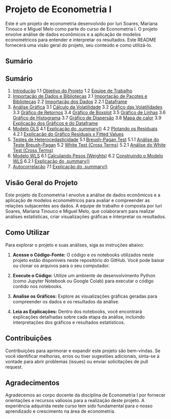 # Projeto de Econometria I

Este é um projeto de econometria desenvolvido por Iuri Soares, Mariana Tinouco e Miguel Melo como parte do curso de Econometria I. O projeto envolve análise de dados econômicos e a aplicação de modelos econométricos para entender e interpretar os resultados. Este README fornecerá uma visão geral do projeto, seu conteúdo e como utilizá-lo.

## Sumário

## Sumário

1. [Introdução](#introdução)
   1.1 [Objetivo do Projeto](#objetivo-do-projeto)
   1.2 [Equipe de Trabalho](#equipe-de-trabalho)
2. [Importação de Dados e Bibliotecas](#importação-de-dados-e-bibliotecas)
   2.1 [Importação de Pacotes e Bibliotecas](#importação-de-pacotes-e-bibliotecas)
   2.2 [Importação dos Dados](#importação-dos-dados)
      2.2.1 [Dataframe](#dataframe)
3. [Análise Gráfica](#análise-gráfica)
   3.1 [Cálculo da Volatilidade](#cálculo-da-volatilidade)
   3.2 [Gráfico das Volatilidades](#gráfico-das-volatilidades)
   3.3 [Gráfico de Retornos](#gráfico-de-retornos)
   3.4 [Gráfico de Boxplot](#gráfico-de-boxplot)
   3.5 [Gráfico de Linhas](#gráfico-de-linhas)
   3.6 [Gráfico de Histograma](#gráfico-de-histograma)
   3.7 [Gráfico de Dispersão](#gráfico-de-dispersão)
   3.8 [Mapa de calor](#mapa-de-calor)
   3.9 [Explicação dos Gráficos e do Dataframe](#explicação-dos-gráficos-e-do-dataframe)
4. [Modelo OLS](#modelo-ols)
   4.1 [Explicação do .summary()](#explicação-do-summary)
   4.2 [Plotando os Residuais](#plotando-os-residuais)
      4.2.1 [Explicação do Gráfico Residuais x Fitted Values](#explicação-do-gráfico-residuais-x-fitted-values)
5. [Testes de Heterocedasticidade](#testes-de-heterocedasticidade)
   5.1 [Breush-Pagan Test](#breush-pagan-test)
      5.1.1 [Análise do Teste Breush-Pagan](#análise-do-teste-breush-pagan)
   5.2 [White Test (Cross Terms)](#white-test-cross-terms)
      5.2.1 [Análise do White Test (Cross Terms)](#análise-do-white-test-cross-terms)
6. [Modelo WLS](#modelo-wls)
   6.1 [Calculando Pesos (Weights)](#calculando-pesos-weights)
   6.2 [Construindo o Modelo WLS](#construindo-o-modelo-wls)
      6.2.1 [Explicação do .summary()](#explicação-do-summary)
7. [Autocorrelação](#autocorrelação)
   7.1 [Explicação do .summary()](#explicação-do-summary)


## Visão Geral do Projeto

Este projeto de Econometria I envolve a análise de dados econômicos e a aplicação de modelos econométricos para avaliar e compreender as relações subjacentes aos dados. A equipe de trabalho é composta por Iuri Soares, Mariana Tinouco e Miguel Melo, que colaboraram para realizar análises estatísticas, criar visualizações gráficas e interpretar os resultados.

## Como Utilizar

Para explorar o projeto e suas análises, siga as instruções abaixo:

1. **Acesse o Código-Fonte:** O código e os notebooks utilizados neste projeto estão disponíveis neste repositório do GitHub. Você pode baixar ou clonar os arquivos para o seu computador.

2. **Execute o Código:** Utilize um ambiente de desenvolvimento Python (como Jupyter Notebook ou Google Colab) para executar o código contido nos notebooks.

3. **Analise os Gráficos:** Explore as visualizações gráficas geradas para compreender os dados e os resultados da análise.

4. **Leia as Explicações:** Dentro dos notebooks, você encontrará explicações detalhadas sobre cada etapa da análise, incluindo interpretações dos gráficos e resultados estatísticos.

## Contribuições

Contribuições para aprimorar e expandir este projeto são bem-vindas. Se você identificar melhorias, erros ou tiver sugestões adicionais, sinta-se à vontade para abrir problemas (issues) ou enviar solicitações de pull request.

## Agradecimentos

Agradecemos ao corpo docente da disciplina de Econometria I por fornecer orientações e recursos valiosos para a realização deste projeto. A experiência adquirida neste curso tem sido fundamental para o nosso aprendizado e crescimento na área de econometria.

